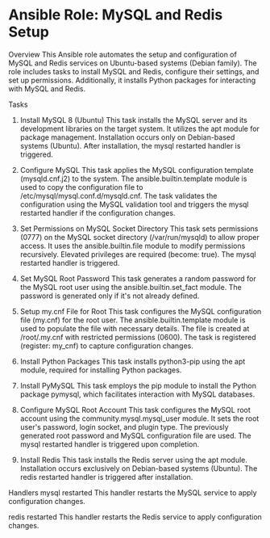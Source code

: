 # Ansible Role: MySQL and Redis Setup
Overview
This Ansible role automates the setup and configuration of MySQL and Redis services on Ubuntu-based systems (Debian family). The role includes tasks to install MySQL and Redis, configure their settings, and set up permissions. Additionally, it installs Python packages for interacting with MySQL and Redis.

Tasks

1. Install MySQL 8 (Ubuntu)
   This task installs the MySQL server and its development libraries on the target system. It utilizes the apt module for package management. Installation occurs only on Debian-based systems (Ubuntu). After installation, the mysql restarted handler is triggered.

2. Configure MySQL
   This task applies the MySQL configuration template (mysqld.cnf.j2) to the system. The ansible.builtin.template module is used to copy the configuration file to /etc/mysql/mysql.conf.d/mysqld.cnf. The task validates the configuration using the MySQL validation tool and triggers the mysql restarted handler if the configuration changes.

3. Set Permissions on MySQL Socket Directory
   This task sets permissions (0777) on the MySQL socket directory (/var/run/mysqld) to allow proper access. It uses the ansible.builtin.file module to modify permissions recursively. Elevated privileges are required (become: true). The mysql restarted handler is triggered.

4. Set MySQL Root Password
   This task generates a random password for the MySQL root user using the ansible.builtin.set_fact module. The password is generated only if it's not already defined.

5. Setup my.cnf File for Root
   This task configures the MySQL configuration file (my.cnf) for the root user. The ansible.builtin.template module is used to populate the file with necessary details. The file is created at /root/.my.cnf with restricted permissions (0600). The task is registered (register: my_cnf) to capture configuration changes.

6. Install Python Packages
   This task installs python3-pip using the apt module, required for installing Python packages.

7. Install PyMySQL
   This task employs the pip module to install the Python package pymysql, which facilitates interaction with MySQL databases.

8. Configure MySQL Root Account
   This task configures the MySQL root account using the community.mysql.mysql_user module. It sets the root user's password, login socket, and plugin type. The previously generated root password and MySQL configuration file are used. The mysql restarted handler is triggered upon completion.

9. Install Redis
   This task installs the Redis server using the apt module. Installation occurs exclusively on Debian-based systems (Ubuntu). The redis restarted handler is triggered after installation.

Handlers
mysql restarted
This handler restarts the MySQL service to apply configuration changes.

redis restarted
This handler restarts the Redis service to apply configuration changes.
